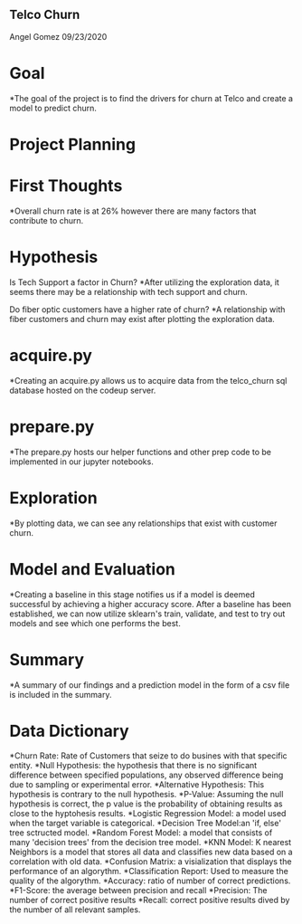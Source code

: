 ## Telco Churn

Angel Gomez 09/23/2020

# Goal
*The goal of the project is to find the drivers for churn at Telco and create a model to predict churn.

# Project Planning

# First Thoughts
*Overall churn rate is at 26% however there are many factors that contribute to churn.

# Hypothesis
Is Tech Support a factor in Churn?
*After utilizing the exploration data, it seems there may be a relationship with tech support and churn. 

Do fiber optic customers have a higher rate of churn?
*A relationship with fiber customers and churn may exist after plotting the exploration data.

# acquire.py
*Creating an acquire.py allows us to acquire data from the telco_churn sql database hosted on the codeup server. 

# prepare.py
*The prepare.py hosts our helper functions and other prep code to be implemented in our jupyter notebooks.

# Exploration
*By plotting data, we can see any relationships that exist with customer churn.

# Model and Evaluation
*Creating a baseline in this stage notifies us if a model is deemed successful by achieving a higher accuracy score. After a baseline has been established, we can now utilize sklearn's train, validate, and test to try out models and see which one performs the best.

# Summary
*A summary of our findings and a prediction model in the form of a csv file is included in the summary.

# Data Dictionary
*Churn Rate: Rate of Customers that seize to do busines with that specific entity.
*Null Hypothesis:  the hypothesis that there is no significant difference between specified populations, any observed difference being due to sampling or experimental error.
*Alternative Hypothesis: This hypothesis is contrary to the null hypothesis.
*P-Value: Assuming the null hypothesis is correct, the p value is the probability of obtaining results as close to the hyptohesis results.
*Logistic Regression Model: a model used when the target variable is categorical.
*Decision Tree Model:an 'if, else' tree sctructed model.
*Random Forest Model: a model that consists of many 'decision trees' from the decision tree model.
*KNN Model: K nearest Neighbors is a model that stores all data and classifies new data based on a correlation with old data.
*Confusion Matrix: a visialization that displays the performance of an algorythm.
*Classification Report: Used to measure the quality of the algorythm.
*Accuracy: ratio of number of correct predictions.
*F1-Score: the average between precision and recall
*Precision: The number of correct positive results
*Recall: correct positive results dived by the number of all relevant samples.


